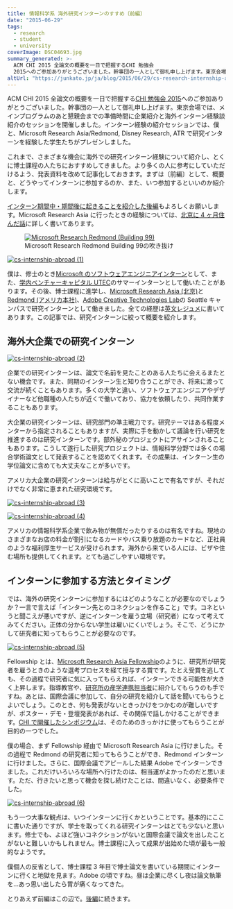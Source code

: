 ```yaml
---
title: 情報科学系 海外研究インターンのすすめ〔前編〕
date: "2015-06-29"
tags:
  - research
  - student
  - university
coverImage: DSC04693.jpg
summary_generated: >-
  ACM CHI 2015 全論文の概要を一日で把握するCHI 勉強会
  2015へのご参加ありがとうございました。幹事団の一人として御礼申し上げます。東京会場では、メインプログラムのあと懇親会までの準備時間に企業紹介と海外インターン経験談紹介のセッションを開催しました。インタ...
altUrl: "https://junkato.jp/ja/blog/2015/06/29/cs-research-internship-abroad/"
---
```


ACM CHI 2015 全論文の概要を一日で把握する[CHI 勉強会 2015](http://hci.tokyo/seminar/chi2015)へのご参加ありがとうございました。幹事団の一人として御礼申し上げます。東京会場では、メインプログラムのあと懇親会までの準備時間に企業紹介と海外インターン経験談紹介のセッションを開催しました。インターン経験の紹介セッションでは、僕と、Microsoft Research Asia/Redmond, Disney Research, ATR で研究インターンを経験した学生たちがプレゼンしました。

これまで、さまざまな機会に海外での研究インターン経験について紹介し、とくに博士課程の人たちにおすすめしてきました。より多くの人に参考にしていただけるよう、発表資料を改めて記事化しておきます。まずは〔前編〕として、概要と、どうやってインターンに参加するのか、また、いつ参加するといいのか紹介します。

[インターン期間中・期間後に起きることを紹介した後編](/ja/posts/2015-06-30-cs-research-internship-abroad-2/)もよろしくお願いします。Microsoft Research Asia に行ったときの経験については、[北京に 4 ヶ月住んだ話](/ja/posts/2014-12-12-4-months-in-beijing-microsoft-research-asia/)に詳しく書いてあります。

<figure>
  <a href="/images/DSC04693.jpg"><img src="/images/DSC04693-1024x680.jpg" alt="Microsoft Research Redmond (Building 99)" /></a>
  <figcaption>Microsoft Research Redmond Building 99の吹き抜け</figcaption>
</figure>

[![cs-internship-abroad (1)](/images/cs-internship-abroad-1-1024x576.jpg)](/images/cs-internship-abroad-1.jpg)

僕は、修士のとき[Microsoft のソフトウェアエンジニアインターン](http://d.hatena.ne.jp/arc_at_dmz/20090930/microsoft_internship)として、また、[学内ベンチャーキャピタル UTEC](http://www.ut-ec.co.jp)のサマーインターンとして働いたことがあります。その後、博士課程に進学し、[Microsoft Research Asia (北京)](http://research.microsoft.com/en-us/labs/asia/)と[Redmond (アメリカ本社)](http://research.microsoft.com/en-us/labs/redmond/)、[Adobe Creative Technologies Lab](http://www.adobe.com/technology.html)の Seattle キャンパスで研究インターンとして働きました。全ての経歴は[英文レジュメ](https://junkato.jp/resume.html)に書いてあります。この記事では、研究インターンに絞って概要を紹介します。

## 海外大企業での研究インターン

[![cs-internship-abroad (2)](/images/cs-internship-abroad-2-1024x576.jpg)](/images/cs-internship-abroad-2.jpg)

企業での研究インターンは、論文で名前を見たことのある人たちに会えるまたとない機会です。また、同期のインターン生と知り合うことができ、将来に渡って交流が続くこともあります。多くの大学と違い、ソフトウェアエンジニアやデザイナーなど他職種の人たちが近くで働いており、協力を依頼したり、共同作業することもあります。

大企業の研究インターンは、研究部門の準主戦力です。研究テーマはある程度メンターから指定されることもありますが、実際に手を動かして議論を行い研究を推進するのは研究インターンです。部外秘のプロジェクトにアサインされることもあります。こうして遂行した研究プロジェクトは、情報科学分野では多くの場合学術論文として発表することを認めてくれます。その成果は、インターン生の学位論文に含めても大丈夫なことが多いです。

アメリカ大企業の研究インターンは給与がとくに高いことで有名ですが、それだけでなく非常に恵まれた研究環境です。

[![cs-internship-abroad (3)](/images/cs-internship-abroad-3-1024x576.jpg)](/images/cs-internship-abroad-3.jpg)

[![cs-internship-abroad (4)](/images/cs-internship-abroad-4-1024x576.jpg)](/images/cs-internship-abroad-4.jpg)

アメリカの情報科学系企業で飲み物が無償だったりするのは有名ですね。現地のさまざまなお店の料金が割引になるカードやバス乗り放題のカードなど、正社員のような福利厚生サービスが受けられます。海外から来ている人には、ビザや住む場所も提供してくれます。とても過ごしやすい環境です。

## インターンに参加する方法とタイミング

では、海外の研究インターンに参加するにはどのようなことが必要なのでしょうか？一言で言えば「インターン先とのコネクションを作ること」です。コネというと聞こえが悪いですが、逆にインターンを雇う立場（研究者）になって考えてみてください。正体の分からない学生は雇いにくいでしょう。そこで、どうにかして研究者に知ってもらうことが必要なのです。

[![cs-internship-abroad (5)](/images/cs-internship-abroad-5-1024x576.jpg)](/images/cs-internship-abroad-5.jpg)

Fellowship とは、[Microsoft Research Asia Fellowship](/ja/posts/2014-05-16-microsoft-research-asia-fellowship/)のように、研究所が研究者を雇うときのような選考プロセスを経て授与する賞です。たとえ受賞を逃しても、その過程で研究者に気に入ってもらえれば、インターンできる可能性が大きく上昇します。指導教官や、[研究所の産学連携担当者](https://twitter.com/msraurjp)に紹介してもらうのも手ですね。あとは、国際会議に参加して、自分の研究を紹介して話を聞いてもらうとよいでしょう。このとき、何も発表がないときっかけをつかむのが難しいですが、ポスター・デモ・登壇発表があれば、その関係で話しかけることができます。[CHI で開催したシンポジウム](/ja/posts/2015-03-01-acm-chi2015-hci-tokyo/)は、そのためのきっかけに使ってもらうことが目的の一つでした。

僕の場合、まず Fellowship 経由で Microsoft Research Asia に行けました。その過程で Redmond の研究者に知ってもらうことができ、Redmond インターンに行けました。さらに、国際会議でアピールした結果 Adobe でインターンできました。これだけいろいろな場所へ行けたのは、相当運がよかったのだと思います。ただ、行きたいと思って機会を探し続けたことは、間違いなく、必要条件でした。

[![cs-internship-abroad (6)](/images/cs-internship-abroad-6-1024x576.jpg)](/images/cs-internship-abroad-6.jpg)

もう一つ大事な観点は、いつインターンに行くかということです。基本的にここに書いた通りですが、学士を取ってくれる研究インターンはとても少ないと思います。修士でも、よほど強いコネクションがないと国際会議で論文を出したことがないと難しいかもしれません。博士課程に入って成果が出始めた頃が最も一般的なようです。

僕個人の反省として、博士課程 3 年目で博士論文を書いている期間にインターンに行くと地獄を見ます。Adobe の頃ですね。昼は企業に尽くし夜は論文執筆を…あっ思い出したら胃が痛くなってきた。

とりあえず前編はこの辺で。[後編](/ja/posts/2015-06-30-cs-research-internship-abroad-2/)に続きます。
